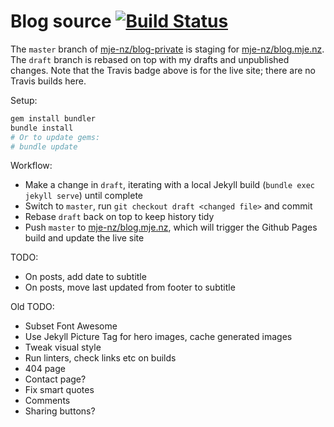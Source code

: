 # Blog source [![Build Status](https://travis-ci.org/mje-nz/blog.mje.nz.svg?branch=master)](https://travis-ci.org/mje-nz/blog.mje.nz)

The `master` branch of [mje-nz/blog-private](https://github.com/mje-nz/blog-private) is staging for [mje-nz/blog.mje.nz](https://github.com/mje-nz/blog.mje.nz).
The `draft` branch is rebased on top with my drafts and unpublished changes.
Note that the Travis badge above is for the live site; there are no Travis builds here.

Setup:
```bash
gem install bundler
bundle install
# Or to update gems:
# bundle update
```

Workflow:

* Make a change in `draft`, iterating with a local Jekyll build (`bundle exec jekyll serve`) until complete
* Switch to `master`, run `git checkout draft <changed file>` and commit
* Rebase `draft` back on top to keep history tidy
* Push `master` to [mje-nz/blog.mje.nz](https://github.com/mje-nz/blog.mje.nz), which will trigger the Github Pages build and update the live site

TODO:
* On posts, add date to subtitle
* On posts, move last updated from footer to subtitle

Old TODO:
* Subset Font Awesome
* Use Jekyll Picture Tag for hero images, cache generated images
* Tweak visual style
* Run linters, check links etc on builds
* 404 page
* Contact page?
* Fix smart quotes
* Comments
* Sharing buttons?
